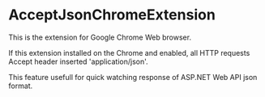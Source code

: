 AcceptJsonChromeExtension
=========================
This is the extension for Google Chrome Web browser.

If this extension installed on the Chrome and enabled, all HTTP requests Accept header inserted 'application/json'.

This feature usefull for quick watching response of ASP.NET Web API json format.
